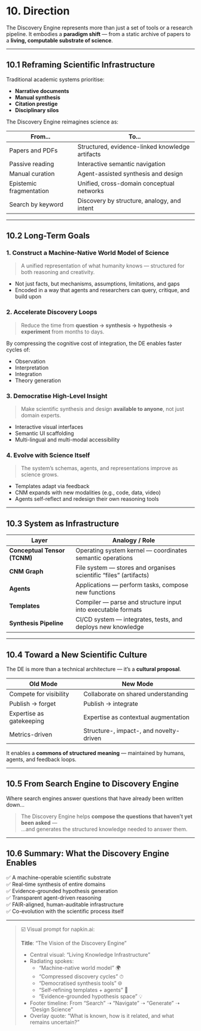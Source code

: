 # 10. Direction

The Discovery Engine represents more than just a set of tools or a research pipeline. It embodies a **paradigm shift** — from a static archive of papers to a **living, computable substrate of science**.

---

## 10.1 Reframing Scientific Infrastructure

Traditional academic systems prioritise:

- **Narrative documents**
- **Manual synthesis**
- **Citation prestige**
- **Disciplinary silos**

The Discovery Engine reimagines science as:

| From...                        | To...                                                            |
|-------------------------------|-------------------------------------------------------------------|
| Papers and PDFs               | Structured, evidence-linked knowledge artifacts                  |
| Passive reading               | Interactive semantic navigation                                  |
| Manual curation               | Agent-assisted synthesis and design                              |
| Epistemic fragmentation       | Unified, cross-domain conceptual networks                        |
| Search by keyword             | Discovery by structure, analogy, and intent                      |

---

## 10.2 Long-Term Goals

### 1. **Construct a Machine-Native World Model of Science**

> A unified representation of what humanity knows — structured for both reasoning and creativity.

- Not just facts, but mechanisms, assumptions, limitations, and gaps
- Encoded in a way that agents and researchers can query, critique, and build upon

### 2. **Accelerate Discovery Loops**

> Reduce the time from **question → synthesis → hypothesis → experiment** from months to days.

By compressing the cognitive cost of integration, the DE enables faster cycles of:

- Observation
- Interpretation
- Integration
- Theory generation

### 3. **Democratise High-Level Insight**

> Make scientific synthesis and design **available to anyone**, not just domain experts.

- Interactive visual interfaces
- Semantic UI scaffolding
- Multi-lingual and multi-modal accessibility

### 4. **Evolve with Science Itself**

> The system’s schemas, agents, and representations improve as science grows.

- Templates adapt via feedback
- CNM expands with new modalities (e.g., code, data, video)
- Agents self-reflect and redesign their own reasoning tools

---

## 10.3 System as Infrastructure

| Layer                    | Analogy / Role                                                  |
|--------------------------|-----------------------------------------------------------------|
| **Conceptual Tensor (TCNM)** | Operating system kernel — coordinates semantic operations       |
| **CNM Graph**            | File system — stores and organises scientific “files” (artifacts)|
| **Agents**               | Applications — perform tasks, compose new functions              |
| **Templates**            | Compiler — parse and structure input into executable formats     |
| **Synthesis Pipeline**   | CI/CD system — integrates, tests, and deploys new knowledge      |

---

## 10.4 Toward a New Scientific Culture

The DE is more than a technical architecture — it’s a **cultural proposal**.

| Old Mode                         | New Mode                                 |
|----------------------------------|------------------------------------------|
| Compete for visibility           | Collaborate on shared understanding      |
| Publish → forget                 | Publish → integrate                      |
| Expertise as gatekeeping         | Expertise as contextual augmentation     |
| Metrics-driven                   | Structure-, impact-, and novelty-driven  |

It enables a **commons of structured meaning** — maintained by humans, agents, and feedback loops.

---

## 10.5 From Search Engine to Discovery Engine

Where search engines answer questions that have already been written down…

> The Discovery Engine helps **compose the questions that haven’t yet been asked** —  
> …and generates the structured knowledge needed to answer them.

---

## 10.6 Summary: What the Discovery Engine Enables

✅ A machine-operable scientific substrate  
✅ Real-time synthesis of entire domains  
✅ Evidence-grounded hypothesis generation  
✅ Transparent agent-driven reasoning  
✅ FAIR-aligned, human-auditable infrastructure  
✅ Co-evolution with the scientific process itself

---

> ☑️ Visual prompt for napkin.ai:
>
> **Title**: “The Vision of the Discovery Engine”
>
> - Central visual: “Living Knowledge Infrastructure”
> - Radiating spokes:
>     - “Machine-native world model” 🌍
>     - “Compressed discovery cycles” ⏱
>     - “Democratised synthesis tools” 🌐
>     - “Self-refining templates + agents” 🔁
>     - “Evidence-grounded hypothesis space” 💡
> - Footer timeline: From “Search” ➝ “Navigate” ➝ “Generate” ➝ “Design Science”
> - Overlay quote: “What is known, how is it related, and what remains uncertain?”
